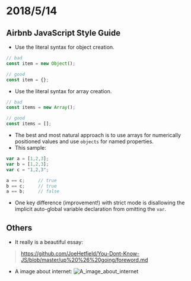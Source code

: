# 2018/5/14

## Airbnb JavaScript Style Guide

* Use the literal syntax for object creation.

```Javascript
// bad
const item = new Object();

// good
const item = {};
```

* Use the literal syntax for array creation.

```Javascript
// bad
const items = new Array();

// good
const items = [];
```

* The best and most natural approach is to use arrays for numerically positioned values and use `objects` for named properties.
* This sample:

```Javascript
var a = [1,2,3];
var b = [1,2,3];
var c = "1,2,3";

a == c;		// true
b == c;		// true
a == b;		// false
```

* One key difference (improvement!) with strict mode is disallowing the implicit auto-global variable declaration from omitting the `var`.

## Others

* It really is a beautiful essay:

> https://github.com/JoeHetfield/You-Dont-Know-JS/blob/master/up%20%26%20going/foreword.md

* A image about internet:
  ![A_image_about_internet][1]

  [1]: https://s1.ax1x.com/2018/05/14/Cr0Hqe.jpg
